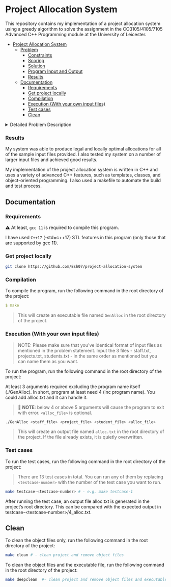 # Project Allocation System

This repository contains my implementation of a project allocation system using a greedy algorithm to solve the assignment in the CO3105/4105/7105 Advanced C++ Programming module at the University of Leicester.

- [Project Allocation System](#project-allocation-system)
  - [Problem](#problem)
    - [Constraints](#constraints)
    - [Scoring](#scoring)
    - [Solution](#solution)
    - [Program Input and Output](#program-input-and-output)
    - [Results](#results)
  - [Documentation](#documentation)
    - [Requirements](#requirements)
    - [Get project locally](#get-project-locally)
    - [Compilation](#compilation)
    - [Execution (With your own input files)](#execution-with-your-own-input-files)
    - [Test cases](#test-cases)
    - [Clean](#clean)

<details>
<summary>Detailed Problem Description</summary>

## Problem

Create a system to allocate students to supervisors and projects.

- Each supervisor has a ‘supervision load’ (number of students they can supervise) and proposes projects with different ‘multiplicities’ (maximum number of students per project).
- The system should ensure that the total project capacity per supervisor matches their load, and the total supervision capacity is enough for all students.

### Constraints

Based on this, an allocation of projects to students should be produced. The allocation produced must be legal. This means:

- Each student is allocated at most one project.
- The number of students allocated to a project does not exceed the multiplicity of that project.
- The total number of students allocated to a supervisor's proposed projects does not exceed the load of that supervisor.
- The allocation must also satisfy some local optimality requirements.

The allocation produced also has to satisfy some local optimality requirements. This means:

- Each student must be allocated a project, even if the allocated project is not on their preference list at all, unless no projects are available.
- No student should be allocated a project lower on their preference list (or not on their preference list at all) when there are other projects higher on their preference list that are not full.
- No two students would prefer swapping their allocated projects (i.e., both ranked the other student's allocated project higher in their own preference list).

### Scoring

- Each student getting his/her first choice gives a score of 4.
- Second choice a score of 3.
- Third choice a score of 2
- Fourth choice a score of 1
- And anything else gives a score of 0.
  > The score of the allocation is the sum of all student scores.

### Solution

My system uses a greedy algorithm to solve the project allocation system problem. The greedy algorithm works by iterating over the students in order of their preference lists and assigning each student to the highest-ranked project that is still available, subject to the constraints listed above.

### Program Input and Output

```bash
/GenAlloc staff.txt projects.txt students.txt alloc.txt
```

All three input files are text files, each consisting of a number of lines. Each line represents a supervisor/project/student, and contains a number of fields separated by whitespace, as follows:

- Supervisor file: Each line consists of a supervisor id, followed by his/her load.
- Project file: Each line consists of a project id, then supervisor id, then multiplicity, and finally the project title.
- Student file: Each line consists of a student id, followed by up to four integers which are the project ids of this student's choices in descending order of preference. Note that some students may make fewer than four choices or even no choices at all.

The result of the allocation must be written to the named output file. (If the file already exists, it is quietly overwritten.)

Each line contains a student id, followed by a space, followed by the id of the allocated project.

These lines should be in increasing alphanumeric order (the standard C++ string comparison order) of the student userid. There must be a line for each student; if a student is not allocated any project, then 0 is used in place of the project id. Finally, there is another line containing a single integer, which is the score of the allocation.

The four files must be in this order in the command line arguments (staff, projects, students, output). All these files are assumed to be in the same directory as the executable program. Do not hardcode any other paths.

</details>

### Results

My system was able to produce legal and locally optimal allocations for all of the sample input files provided. I also tested my system on a number of larger input files and achieved good results.

My implementation of the project allocation system is written in C++ and uses a variety of advanced C++ features, such as templates, classes, and object-oriented programming. I also used a makefile to automate the build and test process.

## Documentation

### Requirements

:warning: At least, `gcc 11` is required to compile this program.

I have used `C++17` (-std=c++17) STL features in this program (only those that are supported by gcc 11).

### Get project locally

```bash
git clone https://github.com/Esh07/project-allocation-system
```

### Compilation

To compile the program, run the following command in the root directory of the project:

```yaml
$ make
```

> This will create an executable file named `GenAlloc` in the root directory of the project.

### Execution (With your own input files)

> NOTE: Please make sure that you've identical format of input files as mentioned in the problem statement.
> Input the 3 files - staff.txt, projects.txt, students.txt - in the same order as mentioned but you can name them as you want.

To run the program, run the following command in the root directory of the project:

At least 3 arguments required excluding the program name itself (./GenAlloc). In short, program at least need 4 (inc program name). You could add allloc.txt and it can handle it.

> :rotating_light: **NOTE**: below 4 or above 5 arguments will cause the program to exit with error. `<alloc_file>` is optional.

```bash
./GenAlloc <staff_file> <project_file> <student_file> <alloc_file>
```

> This will create an output file named `alloc.txt` in the root directory of the project. If the file already exists, it is quietly overwritten.

### Test cases

To run the test cases, run the following command in the root directory of the project:

> There are 13 test cases in total. You can run any of them by replacing `<testcase-number>` with the number of the test case you want to run.

```bash
make testcase-<testcase-number> # - e.g. make testcase-1
```

After running the test case, an output file alloc.txt is generated in the project’s root directory. This can be compared with the expected output in testcase-\<testcase-number>/4_alloc.txt.

## Clean

To clean the object files only, run the following command in the root directory of the project:

```bash
make clean # - clean project and remove object files
```

To clean the object files and the executable file, run the following command in the root directory of the project:

```bash
make deepclean  #- clean project and remove object files and executable files
```
